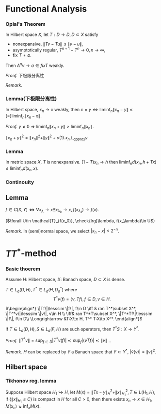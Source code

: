 # Functional Analysis

### Opial's Theorem
In Hilbert space $X$, let $T:D\to D,D\subset X$ satisfy

* nonexpansive, $\|Tv-Tu\|\leq\|v-u\|$,
* asymptotically regular, $T^{n+1}-T^n\to 0,n\to\infty$,
* fix $T\neq\emptyset$.

Then $A^nv\to a\in fix T$ weakly.

*Proof.* 下极限分离性

*Remark.*

### Lemma(下极限分离性)
In Hilbert space, $x_n\to x$ weakly, then
$x=y \iff \liminf_n\|x_n-y\|\leq(=)\liminf_n\|x_n-x\|$.

*Proof.* $y\neq 0\Rightarrow \liminf_n\|x_n+y\|>\liminf_n\|x_n\|​$.

$\|x_n+y\|^2=\|x_n\|^2+\|y\|^2+o(1)$.$x_n\perp_{approx} y$

### Lemma

In metric space $X$, $T$ is nonexpansive. $(1-T)x_n\to h$ then $\liminf_nd(x_n,h+Tx)\leq\liminf_nd(x_n,x)$.


### Continouity

## Lemma
$f\in C(X,Y)\iff \forall x_\lambda\to x \exists x_{\lambda_k}\to x,f(x_{\lambda_k})\to f(x)$.

($\forall U\in \mathcal{T}_{f(x_0)}, \check{lrg}\lambda, f(x_\lambda)\in U$)

*Remark.* In (semi)normal space, we select $|x_n-x|<2^{-n}$.



# $TT^*$-method

### Basic thoerem
Assume $H$: Hilbert space, $X$: Banach space, $D\subset X$ is dense.

$T\in L_a(D, H), T^*\in L_a(H, D_a^*)$ where 
$$ T^*v(f) =\langle v,Tf\rangle, f\in D, v\in H.$$

$\begin{align*}
\|Tf\|\lesssim \|f\|, f\in D \iff & ran T^*\subset X^*, \|T^*v\|\lesssim \|v\|, v\in H \\
\iff& ran T^*T\subset X^*, \|T^*Tf\|\lesssim \|f\|, f\in D\\
\Longrightarrow &T:X\to H, T^* T:X\to X^*.
\end{align*}$

If $T\in L_a(D, H),S\in L_a(F, H)$ are such operators, then $T^*S:X\to Y^*$.

*Proof.* $\|T^*v\|=\sup_{f\in D} |T^*v(f)|\lesssim \sup_f |\langle vTf\rangle|\lesssim \|v\|$...

*Remark.* $H$ can be replaced by $Y$ a Banach space that $Y\subset Y^*$, $|\tilde{v} (v)|=\|v\|^2$.


## Hilbert space

### Tikhonov reg. lemma
Suppose Hilbert space $H_1\hookrightarrow H$, let $M(x)=\|Tx-y\|^2_H+\|x\|^2_{H_1}, T\in L(H_1,H)$, if $\{\|x\|_{H_1}\leq C\}$ is compact in $H$ for all $C>0$, then there exists $x_n\to x\in H_1, M(x_n)\searrow \inf_x M(x)$.

